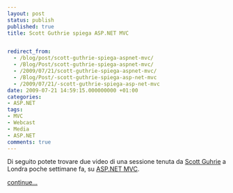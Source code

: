 ```yaml
---
layout: post
status: publish
published: true
title: Scott Guthrie spiega ASP.NET MVC


redirect_from: 
  - /blog/post/scott-guthrie-spiega-aspnet-mvc/
  - /Blog/Post/scott-guthrie-spiega-aspnet-mvc/
  - /2009/07/21/scott-guthrie-spiega-aspnet-mvc/
  - /Blog/Post/-scott-guthrie-spiega-asp-net-mvc
  - /2009/07/21/-scott-guthrie-spiega-asp-net-mvc
date: 2009-07-21 14:59:15.000000000 +01:00
categories:
- ASP.NET
tags:
- MVC
- Webcast
- Media
- ASP.NET
comments: true
---
```

<p>Di seguito potete trovare due video di una sessione tenuta da <a target="_blank" rel="nofollow" href="http://weblogs.asp.net/scottgu/" title="Scott Guthrie's Blog">Scott Guhrie</a> a Londra poche settimane fa, su <a target="_blank" rel="nofollow" href="http://www.asp.net/mvc">ASP.NET MVC</a>.</p>
<p><a class="more" href="http://imperugo.tostring.it/blog/post/scott-guthrie-spiega-aspnet-mvc/">continue...</a></p>
